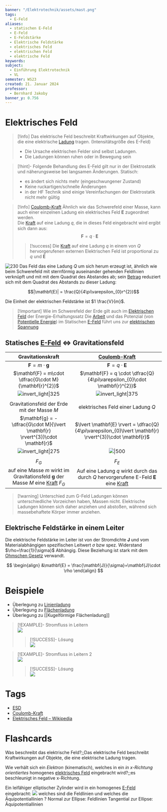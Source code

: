 ```yaml
---
banner: "/Elektrotechnik/assets/mast.png"
tags:
  - E-Feld
aliases:
  - statischen E-Feld
  - E-Feld
  - E-Feldstärke
  - Elektrische Feldstärke
  - elektrisches Feld
  - elektrischen Feld
  - elektrische Feld
keywords: 
subject:
  - Einführung Elektrotechnik
  - VL
semester: WS23
created: 21. Januar 2024
professor:
  - Bernhard Jakoby
banner_y: 0.756
---
```


# Elektrisches Feld

> [!info] Das elektrische Feld beschreibt Kraftwirkungen auf Objekte, die eine elektrische [Ladung](elektrisches%20Feld.md) tragen. (Intensitätsgröße des E-Feld)
> - Die Ursache elektrischen Felder sind selbst Ladungen.
> - Die Ladungen können ruhen oder in Bewegung sein

> [!hint]- Folgende Behandlung des E-Feld gilt nur in der Elektrostatik und näherungsweise bei langsamen Änderungen.
> Statisch: 
> - es ändert sich nichts mehr (eingeschwungener Zustand)
> - Keine ruckartigen/schnelle Änderungen
> - in der HF Technik sind einige Vereinfachungen der Elektrostatik nicht mehr gültig

> [!info] [Coulomb-Kraft](Coulomb-Kraft.md)
>Ähnlich wie das Schwerefeld einer Masse, kann auch einer einzelnen Ladung ein elektrisches Feld $\mathbf{E}$ zugeordnet werden.  
> Die [Kraft](../Physik/{MOC}%20Kräfte.md) auf eine Ladung 𝑞, die in dieses Feld eingebracht wird ergibt sich dann aus:
> $$\mathbf{F}=q\cdot \mathbf{E}$$
> 
>> [!success] Die [Kraft](../Physik/{MOC}%20Kräfte.md) auf eine Ladung $q$ in einem von $Q$ hervorgerufenen externen Elektrischen Feld ist proportional zu $q$ und $\mathbf{E}$  
>

![230](EFeld.png)
Das Feld das eine Ladung $Q$ um sich herum erzeugt ist, ähnlich wie beim Schwerefeld mit sternförmig auseinander gehenden Feldlinien verknüpft und mit mit dem Quadrat des Abstandes ab; sein [Betrag](../Mathematik/Algebra/Betrag.md) reduziert sich mit dem Quadrat des Abstands zu dieser Ladung:

$$|\mathbf{E}| = \frac{Q}{4\pi\varepsilon_{0}r^{2}}$$

Die Einheit der elektrischen Feldstärke ist $1 \frac{V}{m}$.

> [!important] Wie im Schwerefeld der Erde gilt auch im [Elektrischen Feld](elektrisches%20Feld.md) der Energie-Erhaltungssatz 
> Die [Arbeit](../Physik/Mechanische%20Arbeit.md) und das Potenzial (von [Potentielle Energie](../Physik/Energieerhaltung.md)) im Statischen [E-Feld](elektrisches%20Feld.md) führt uns zur [elektrischen Spannung](elektrische%20Spannung.md)

## Statisches [E-Feld](elektrisches%20Feld.md) $\iff$ Gravitationsfeld

|                                                     Gravitationskraft                                                     |                                        [Coulomb-Kraft](Coulomb-Kraft.md)                                        |
| :-----------------------------------------------------------------------------------------------------------------------: | :-------------------------------------------------------------------------------------------------------------: |
|                                             $\mathbf{F} = m\cdot \mathbf{g}$                                              |                                        $\mathbf{F} = q \cdot \mathbf{E}$                                        |
|                                  $\mathbf{F} = m\cdot \dfrac{G\cdot M}{\mathbf{r}^{2}}$                                   |                    $\mathbf{F} = q \cdot \dfrac{Q}{4\pi\varepsilon_{0}\cdot \mathbf{r}^{2}}$                    |
|                                        ![invert_light\|325](assets/GravKraft.png)                                         |                                     ![invert_light\|375](assets/EKraft.png)                                     |
|                                                                                                                           |                                                                                                                 |
|                                        Gravitationsfeld der Erde mit der Masse $M$                                        |                                       elektrisches Feld einer Ladung $Q$                                        |
|                      $\mathbf{g} = -\dfrac{G\cdot M}{\lvert  \mathbf{r} \rvert^{3}}\cdot \mathbf{r}$                      |     $\lvert \mathbf{E} \rvert = \dfrac{Q}{4\pi\varepsilon_{0}\lvert \mathbf{r} \rvert^{3}}\cdot \mathbf{r}$     |
|                                         ![invert_light\|275](assets/GravFeld.png)                                         |                                           ![\|500](assets/EFeld.png)                                            |
|                                                                                                                           |                                                                                                                 |
|                                                          $F_{G}$                                                          |                                                     $F_{E}$                                                     |
| auf eine Masse $m$ wirkt im Gravitationsfeld $\mathbf{g}$ der Masse $M$ eine [Kraft](../Physik/{MOC}%20Kräfte.md) $F_{G}$ | Auf eine Ladung $q$ wirkt durch das durch $Q$ hervorgerufene E-Feld $\mathbf{E}$ eine [Kraft](Coulomb-Kraft.md) |

> [!warning] Unterschied zum G-Feld
> Ladungen können unterschiedliche Vorzeichen haben, Massen nicht. Elektrische Ladungen können sich daher anziehen und abstoßen, während sich massebehaftete Körper immer anziehen.

## Elektrische Feldstärke in einem Leiter

Die elektrische Feldstärke im Leiter ist von der Stromdichte $\mathbf{J}$ und vom Materialabhängigen spezifischen Leitwert $\sigma$ bzw spez. Widerstand $\rho=\frac{1}{\sigma}$ Abhängig. Diese Beziehung ist stark mit dem [Ohmschen Gesetz](Ohmsches%20Gesetz.md) verwandt.

$$
\begin{align}
&\mathbf{E} = \frac{\mathbf{J}}{\sigma}=\mathbf{J}\cdot \rho
\end{align}
$$

# Beispiele

- Überlegung zu [Linienladung](Linienladung.md)
- Überlegung zu [Flächenladung](Flächenladung.md)
- Überlegung zu [[Kugelförmige Flächenladung]]

> [!EXAMPLE]- Stromfluss in Leitern  
> ![](assets/AufgabeLeitfaehigkeit.png)
>
> > [!SUCCESS]- Lösung  
> > ![](assets/UE01_k12136610-1.jpg)

> [!EXAMPLE]- Stromfluss in Leitern 2  
> ![](assets/AufgabeLeitfähigkeit2.png)
>
> > [!SUCCESS]- Lösung  
> > ![](assets/UE01_k12136610-2.jpg)

# Tags

- [ESD](../Hardwareentwicklung/ESD.md)
- [Coulomb-Kraft](Coulomb-Kraft.md)
- [Elektrisches Feld – Wikipedia](https://de.wikipedia.org/wiki/Elektrisches_Feld)

# Flashcards

Was beschreibt das elektrische Feld?;;Das elektrische Feld beschreibt Kraftwirkungen auf Objekte, die eine elektrische Ladung tragen.
<!--SR:!2024-03-19,4,190-->
Wie verhält sich ein *Elektron* (kinematisch), welches in ein *in x-Richtung orientiertes* homogenes [elektrisches Feld](elektrisches%20Feld.md) eingebracht wird?;;es beschleunigt in negative x-Richtung.
<!--SR:!2024-04-08,24,270-->
Ein leifähiger elliptischer Zylinder wird in ein homogenes [E-Feld](elektrisches%20Feld.md) eingebracht: ![](assets/feldAequiPotLinien.png) welches sind die Feldlinien und welches die Äquipotentiallinien
?
Normal zur Ellipse: Feldlinien
Tangential zur Ellipse: Äquipotentiallinien
<!--SR:!2024-03-21,13,266-->


